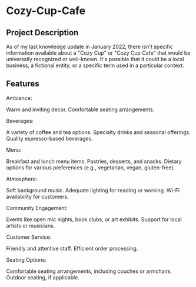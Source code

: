 # Cozy-Cup-Cafe

## Project Description
As of my last knowledge update in January 2022, there isn't specific information available about a "Cozy Cup" or "Cozy Cup Cafe" that would be universally recognized or well-known. It's possible that it could be a local business, a fictional entity, or a specific term used in a particular context.



## Features

Ambiance:

Warm and inviting decor.
Comfortable seating arrangements.

Beverages:

A variety of coffee and tea options.
Specialty drinks and seasonal offerings.
Quality espresso-based beverages.

Menu:

Breakfast and lunch menu items.
Pastries, desserts, and snacks.
Dietary options for various preferences (e.g., vegetarian, vegan, gluten-free).

Atmosphere:

Soft background music.
Adequate lighting for reading or working.
Wi-Fi availability for customers.

Community Engagement:

Events like open mic nights, book clubs, or art exhibits.
Support for local artists or musicians.

Customer Service:

Friendly and attentive staff.
Efficient order processing.

Seating Options:

Comfortable seating arrangements, including couches or armchairs.
Outdoor seating, if applicable.